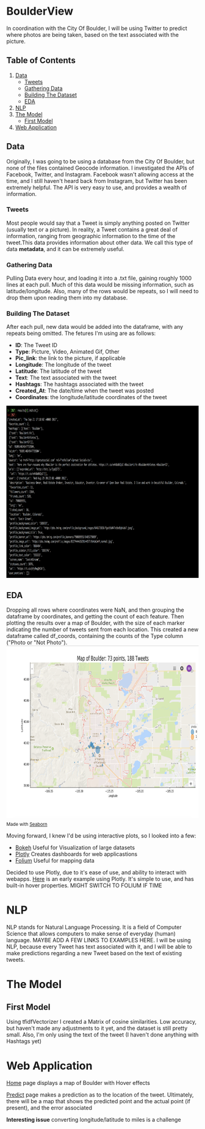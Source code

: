 # BoulderView
In coordination with the City Of Boulder, I will be using Twitter to predict where photos are being taken, based on the text associated with the picture. 

## Table of Contents
1. [Data](#data)
   * [Tweets](#tweets)
   * [Gathering Data](#gathering-data)
   * [Building The Dataset](#building-the-dataset)
   * [EDA](#eda)
2. [NLP](#nlp)
3. [The Model](#the-model)
   * [First Model](#first-model)
4. [Web Application](#web-application)


## Data
Originally, I was going to be using a database from the City Of Boulder, but none of the files contained Geocode information. I investigated the APIs of Facebook, Twitter, and Instagram. Facebook wasn't allowing access at the time, and I still haven't heard back from Instagram, but Twitter has been extremely helpful. The API is very easy to use, and provides a wealth of information.
### Tweets
Most people would say that a Tweet is simply anything posted on Twitter (usually text or a picture). In reality, a Tweet contains a great deal of information, ranging from geographic information to the time of the tweet.This data provides information about other data. We call this type of data **metadata**, and it can be extremely useful.
### Gathering Data
Pulling Data every hour, and loading it into a .txt file, gaining roughly 1000 lines at each pull. Much of this data would be missing information, such as latitude/longitude. Also, many of the rows would be repeats, so I will need to drop them upon reading them into my database.


### Building The Dataset
After each pull, new data would be added into the dataframe, with any repeats being omitted. The fetures I'm using are as follows:
* **ID**: The Tweet ID
* **Type**: Picture, Video, Animated Gif, Other
* **Pic_link**: the link to the picture, if applicable
* **Longitude**: The longitude of the tweet
* **Latitude**: The latitude of the tweet
* **Text**: The text associated with the tweet
* **Hashtags**: The hashtags associated with the tweet
* **Created_At**: The date/time when the tweet was posted
* **Coordinates**: the longitude/latitude coordinates of the tweet
<img alt="AsDict" src="data/images/AsDict.jpg" width='700' height = '450'>

## EDA
Dropping all rows where coordinates were NaN, and then grouping the dataframe by coordinates, and getting the count of each feature. Then plotting the results over a map of Boulder, with the size of each marker indicating the number of tweets sent from each location. This created a new dataframe called df_coords, containing the counts of the Type column ("Photo or "Not Photo"). 
<img alt="EDA_1" src="data/images/EDA_2.jpg" width='700' height = '450'>
<sub>Made with [Seaborn](https://seaborn.pydata.org/)</sub>



Moving forward, I knew I'd be using interactive plots, so I looked into a few:
* [Bokeh](https://bokeh.pydata.org/en/latest/) Useful for Visualization of large datasets
* [Plotly](https://plot.ly/) Creates dashboards for web applicastions
* [Folium](https://folium.readthedocs.io/en/latest/) Useful for mapping data

Decided to use Plotly, due to it's ease of use, and ability to interact with webapps. [Here](https://plot.ly/~martychandler13/8.embed) is an early example using Plotly. It's simple to use, and has built-in hover properties. MIGHT SWITCH TO FOLIUM IF TIME


# NLP
NLP stands for Natural Language Processing. It is a field of Computer Science that allows computers to make sense of everyday (human) language. MAYBE ADD A FEW LINKS TO EXAMPLES HERE. I will be using NLP, because every Tweet has text associated with it, and I will be able to make predictions regarding a new Tweet based on the text of existing tweets.

# The Model

## First Model
Using tfidfVectorizer I created a Matrix of cosine similarities. Low accuracy, but haven't made any adjustments to it yet, and the dataset is still pretty small. Also, I'm only using the text of the tweet (I haven't done anything with Hashtags yet)


# Web Application

[Home](https://raw.githubusercontent.com/mchandler13/BoulderView/master/data/images/Boulder_home.png) page displays a map of Boulder with Hover effects

[Predict](https://github.com/mchandler13/BoulderView/blob/master/data/images/Boulder_predict1.png) page makes a prediction as to the location of the tweet. Ultimately, there will be a map that shows the predicted point and the actual point (if present), and the error associated

**Interesting issue** converting longitude/latitude to miles is a challenge




